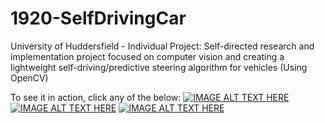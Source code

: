 # 1920-SelfDrivingCar
University of Huddersfield - Individual Project: Self-directed research and implementation project focused on computer vision and creating a lightweight self-driving/predictive steering algorithm for vehicles (Using OpenCV)

To see it in action, click any of the below:
[![IMAGE ALT TEXT HERE](https://img.youtube.com/vi/b14ZnIqA5RI/0.jpg)](https://www.youtube.com/watch?v=b14ZnIqA5RI)
[![IMAGE ALT TEXT HERE](https://img.youtube.com/vi/iehJxeO2o8c/0.jpg)](https://www.youtube.com/watch?v=iehJxeO2o8c)
[![IMAGE ALT TEXT HERE](https://img.youtube.com/vi/bNm_ECyLIbI/0.jpg)](https://www.youtube.com/watch?v=bNm_ECyLIbI)

